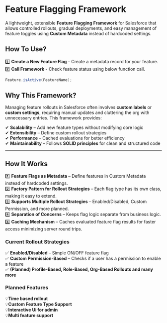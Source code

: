 # **Feature Flagging Framework**  

A lightweight, extensible **Feature Flagging Framework** for Salesforce that allows controlled rollouts, gradual deployments, and easy management of feature toggles using **Custom Metadata** instead of hardcoded settings.  

## **How To Use?**  
1️⃣ **Create a New Feature Flag** - Create a metadata record for your feature.  
2️⃣ **Call Framework** - Check feature status using below function call.  
```java
Feature.isActive(FeatureName);
```

## **Why This Framework?**  
Managing feature rollouts in Salesforce often involves **custom labels** or **custom settings**, requiring manual updates and cluttering the org with unnecessary entries. This framework provides:  

✔ **Scalability** – Add new feature types without modifying core logic  
✔ **Extensibility** – Define custom rollout strategies  
✔ **Performance** – Cached evaluations for better efficiency  
✔ **Maintainability** – Follows **SOLID principles** for clean and structured code  

---

## **How It Works**  

1️⃣ **Feature Flags as Metadata** – Define features in Custom Metadata instead of hardcoded settings.  
2️⃣ **Factory Pattern for Rollout Strategies** – Each flag type has its own class, making it easy to extend.  
3️⃣ **Supports Multiple Rollout Strategies** – Enabled/Disabled, Custom Permission, and more planned.  
4️⃣ **Separation of Concerns** – Keeps flag logic separate from business logic. 
4️⃣ **Caching Mechanism** – Caches evaluated feature flag results for faster access minimizing server round trips.   

### **Current Rollout Strategies**  
✅ **Enabled/Disabled** – Simple ON/OFF feature flag  
✅ **Custom Permission-Based** – Checks if a user has a permission to enable a feature  
✅ **(Planned) Profile-Based, Role-Based, Org-Based Rollouts and many more**  

### **Planned Features**  
💡**Time based rollout**  
💡**Custom Feature Type Support**  
💡**Interactive Ui for admin**   
💡**Multi feature support**  